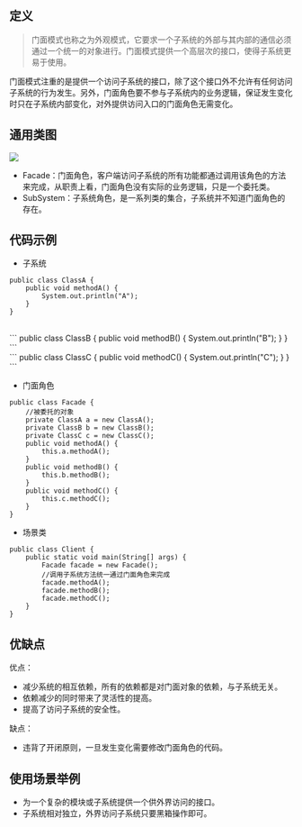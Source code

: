 ## 定义

> 门面模式也称之为外观模式，它要求一个子系统的外部与其内部的通信必须通过一个统一的对象进行。门面模式提供一个高层次的接口，使得子系统更易于使用。

门面模式注重的是提供一个访问子系统的接口，除了这个接口外不允许有任何访问子系统的行为发生。另外，门面角色要不参与子系统内的业务逻辑，保证发生变化时只在子系统内部变化，对外提供访问入口的门面角色无需变化。

## 通用类图

![](https://ws1.sinaimg.cn/large/bc18b842gy1fd8bviws40j20930a8weh)

* Facade：门面角色，客户端访问子系统的所有功能都通过调用该角色的方法来完成，从职责上看，门面角色没有实际的业务逻辑，只是一个委托类。
* SubSystem：子系统角色，是一系列类的集合，子系统并不知道门面角色的存在。

## 代码示例

* 子系统

```
public class ClassA {
    public void methodA() {
        System.out.println("A");
    }
}
```
<br/>
```
public class ClassB {
    public void methodB() {
        System.out.println("B");
    }
}
```
<br/>
```
public class ClassC {
    public void methodC() {
        System.out.println("C");
    }
}
```

* 门面角色

```
public class Facade {
    //被委托的对象
    private ClassA a = new ClassA();
    private ClassB b = new ClassB();
    private ClassC c = new ClassC();
    public void methodA() {
        this.a.methodA();
    }
    public void methodB() {
        this.b.methodB();
    }
    public void methodC() {
        this.c.methodC();
    }
}
```

* 场景类

```
public class Client {
    public static void main(String[] args) {
        Facade facade = new Facade();
        //调用子系统方法统一通过门面角色来完成
        facade.methodA();
        facade.methodB();
        facade.methodC();
    }
}
```

## 优缺点

优点：

* 减少系统的相互依赖，所有的依赖都是对门面对象的依赖，与子系统无关。
* 依赖减少的同时带来了灵活性的提高。
* 提高了访问子系统的安全性。

缺点：

* 违背了开闭原则，一旦发生变化需要修改门面角色的代码。

## 使用场景举例

* 为一个复杂的模块或子系统提供一个供外界访问的接口。
* 子系统相对独立，外界访问子系统只要黑箱操作即可。